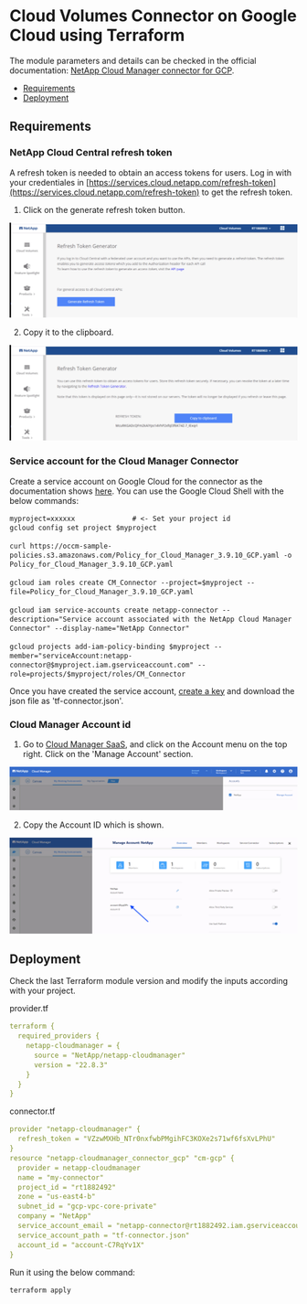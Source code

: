 # Cloud Volumes Connector on Google Cloud using Terraform

The module parameters and details can be checked in the official documentation:
[NetApp Cloud Manager connector for GCP](https://registry.terraform.io/providers/NetApp/netapp-cloudmanager/latest/docs/resources/connector_gcp).

* [Requirements](#requirements)
* [Deployment](#deployment)

## Requirements

### NetApp Cloud Central refresh token

A refresh token is needed to obtain an access tokens for users. Log in with your credentiales in [https://services.cloud.netapp.com/refresh-token](https://services.cloud.netapp.com/refresh-token) to get the refresh token. 

1. Click on the generate refresh token button.

![token-generator1](./pics/cloudmanager_token_generator01.jpg)

2. Copy it to the clipboard.

![token-generator2](./pics/cloudmanager_token_generator02.jpg)

### Service account for the Cloud Manager Connector

Create a service account on Google Cloud for the connector as the documentation shows [here](https://docs.netapp.com/us-en/cloud-manager-setup-admin/task-creating-connectors-gcp.html#set-up-a-service-account-for-the-connector). You can use the Google Cloud Shell with the below commands:

```shell
myproject=xxxxxx              # <- Set your project id
gcloud config set project $myproject

curl https://occm-sample-policies.s3.amazonaws.com/Policy_for_Cloud_Manager_3.9.10_GCP.yaml -o Policy_for_Cloud_Manager_3.9.10_GCP.yaml

gcloud iam roles create CM_Connector --project=$myproject --file=Policy_for_Cloud_Manager_3.9.10_GCP.yaml

gcloud iam service-accounts create netapp-connector --description="Service account associated with the NetApp Cloud Manager Connector" --display-name="NetApp Connector"

gcloud projects add-iam-policy-binding $myproject --member="serviceAccount:netapp-connector@$myproject.iam.gserviceaccount.com" --role=projects/$myproject/roles/CM_Connector
```

Once you have created the service account, [create a key](https://cloud.google.com/iam/docs/creating-managing-service-account-keys) and download the json file as 'tf-connector.json'.

### Cloud Manager Account id

1. Go to [Cloud Manager SaaS](https://cloudmanager.netapp.com/), and click on the Account menu on the top right. Click on the 'Manage Account' section.

![account-id1](./pics/cloudmanager_account_id01.jpg)

2. Copy the Account ID which is shown.

![account-id2](./pics/cloudmanager_account_id02.jpg)

## Deployment

Check the last Terraform module version and modify the inputs according with your project.

provider.tf
```yaml
terraform {
  required_providers {
    netapp-cloudmanager = {
      source = "NetApp/netapp-cloudmanager"
      version = "22.8.3"
    }
  }
}
```

connector.tf
```yaml
provider "netapp-cloudmanager" {
  refresh_token = "VZzwMXHb_NTr0nxfwbPMgihFC3KOXe2s71wf6fsXvLPhU"
}
resource "netapp-cloudmanager_connector_gcp" "cm-gcp" {
  provider = netapp-cloudmanager
  name = "my-connector"
  project_id = "rt1882492"
  zone = "us-east4-b"
  subnet_id = "gcp-vpc-core-private"
  company = "NetApp"
  service_account_email = "netapp-connector@rt1882492.iam.gserviceaccount.com"
  service_account_path = "tf-connector.json"
  account_id = "account-C7RqYv1X"
}
```

Run it using the below command:
```shell
terraform apply
```
